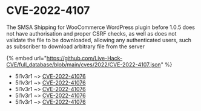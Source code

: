 # CVE-2022-4107

The SMSA Shipping for WooCommerce WordPress plugin before 1.0.5 does not have authorisation and proper CSRF checks, as well as does not validate the file to be downloaded, allowing any authenticated users, such as subscriber to download arbitrary file from the server

{% embed url="https://github.com/Live-Hack-CVE/full_database/blob/main/cves/2022/CVE-2022-4107.json" %}


* 5l1v3r1 ~> [CVE-2022-41076](https://www.alice-snow.ru/2022/database/cve-2022-4107/cve-2022-41076-5l1v3r1)
* 5l1v3r1 ~> [CVE-2022-41076](https://www.alice-snow.ru/2022/database/cve-2022-4107/cve-2022-41076-5l1v3r1)
* 5l1v3r1 ~> [CVE-2022-41076](https://www.alice-snow.ru/2022/database/cve-2022-4107/cve-2022-41076-5l1v3r1)
* 5l1v3r1 ~> [CVE-2022-41076](https://www.alice-snow.ru/2022/database/cve-2022-4107/cve-2022-41076-5l1v3r1)
* 5l1v3r1 ~> [CVE-2022-41076](https://www.alice-snow.ru/2022/database/cve-2022-4107/cve-2022-41076-5l1v3r1)